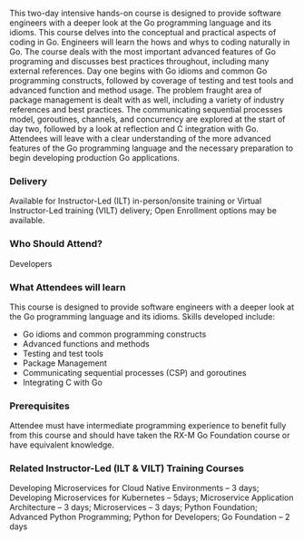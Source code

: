 <!-- Go Advanced -->

This two-day intensive hands-on course is designed to provide software engineers with a deeper look at the Go programming language and its idioms. This course delves into the conceptual and practical aspects of coding in Go. Engineers will learn the hows and whys to coding naturally in Go. The course deals with the most important advanced features of Go programing and discusses best practices throughout, including many external references. Day one begins with Go idioms and common Go programming constructs, followed by coverage of testing and test tools and advanced function and method usage. The problem fraught area of package management is dealt with as well, including a variety of industry references and best practices. The communicating sequential processes model, goroutines, channels, and concurrency are explored at the start of day two, followed by a look at reflection and C integration with Go. Attendees will leave with a clear understanding of the more advanced features of the Go programming language and the necessary preparation to begin developing production Go applications.


### Delivery

Available for Instructor-Led (ILT) in-person/onsite training or Virtual Instructor-Led training (VILT) delivery; Open Enrollment options may be available.


### Who Should Attend?

Developers


### What Attendees will learn

This course is designed to provide software engineers with a deeper look at the Go programming language and its idioms. Skills developed include:

- Go idioms and common programming constructs
- Advanced functions and methods
- Testing and test tools
- Package Management
- Communicating sequential processes (CSP) and goroutines
- Integrating C with Go


### Prerequisites

Attendee must have intermediate programming experience to benefit fully from this course and should have taken the RX-M Go Foundation course or have equivalent knowledge.


### Related  Instructor-Led (ILT & VILT) Training Courses

Developing Microservices for Cloud Native Environments – 3 days; Developing Microservices for Kubernetes – 5days; Microservice Application Architecture – 3 days; Microservices – 3 days; Python Foundation; Advanced Python Programming; Python for Developers; Go Foundation – 2 days



